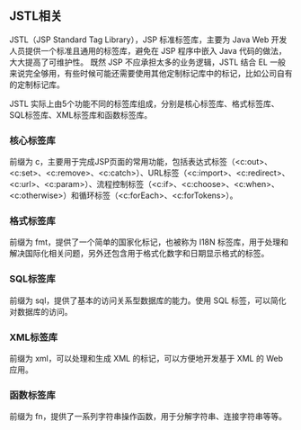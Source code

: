 ## JSTL相关 ##

JSTL（JSP Standard Tag Library），JSP 标准标签库，主要为 Java Web 开发人员提供一个标准且通用的标签库，避免在 JSP 程序中嵌入 Java 代码的做法，大大提高了可维护性。
既然 JSP 不应承担太多的业务逻辑，JSTL 结合 EL 一般来说完全够用，有些时候可能还需要使用其他定制标记库中的标记，比如公司自有的定制标记库。

JSTL 实际上由5个功能不同的标签库组成，分别是核心标签库、格式标签库、SQL标签库、XML标签库和函数标签库。


### 核心标签库 ###

前缀为 c，主要用于完成JSP页面的常用功能，包括表达式标签（<c:out>、<c:set>、<c:remove>、<c:catch>）、URL标签（<c:import>、<c:redirect>、<c:url>、<c:param>）、流程控制标签（<c:if>、<c:choose>、<c:when>、<c:otherwise>）和循环标签（<c:forEach>、<c:forTokens>）。


### 格式标签库 ###

前缀为 fmt，提供了一个简单的国家化标记，也被称为 I18N 标签库，用于处理和解决国际化相关问题，另外还包含用于格式化数字和日期显示格式的标签。


### SQL标签库 ###

前缀为 sql，提供了基本的访问关系型数据库的能力。使用 SQL 标签，可以简化对数据库的访问。


### XML标签库 ###

前缀为 xml，可以处理和生成 XML 的标记，可以方便地开发基于 XML 的 Web 应用。


### 函数标签库 ###

前缀为 fn，提供了一系列字符串操作函数，用于分解字符串、连接字符串等等。
